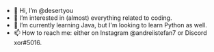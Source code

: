 - 👋 Hi, I’m @desertyou
- 👀 I’m interested in (almost) everything related to coding.
- 🌱 I’m currently learning Java, but I'm looking to learn Python as well.
- 📫 How to reach me: either on Instagram @andreiistefan7 or Discord xor#5016.

<!---
desertyou/desertyou is a ✨ special ✨ repository because its `README.md` (this file) appears on your GitHub profile.
You can click the Preview link to take a look at your changes.
--->
